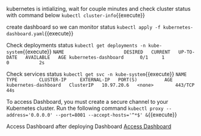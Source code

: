 
kubernetes is intializing, wait for couple minutes and check cluster status with command below
`kubectl cluster-info`{{execute}}

create dashboard so we can monitor status
`kubectl apply -f kubernetes-dashboard.yaml`{{execute}}

Check deployments status
`kubectl get deployments -n kube-system`{{execute}}
`
NAME                      DESIRED   CURRENT   UP-TO-DATE   AVAILABLE   AGE
kubernetes-dashboard      0/1     1            0           2s
`

Check services status
`kubectl get svc -n kube-system`{{execute}}
`
NAME                   TYPE        CLUSTER-IP     EXTERNAL-IP   PORT(S)          AGE
kubernetes-dashboard   ClusterIP   10.97.20.6   <none>        443/TCP                  44s
`

To access Dashboard, you must create a secure channel to your Kubernetes cluster. Run the following command
`kubectl proxy --address='0.0.0.0' --port=8001 --accept-hosts='^*$' &`{{execute}}

Access Dashboard after deploying Dashboard 
[Access Dashboard](https://[[HOST_SUBDOMAIN]]-8001-[[KATACODA_HOST]].environments.katacoda.com/api/v1/namespaces/kube-system/services/https:kubernetes-dashboard:/proxy/#!/overview?namespace=default)